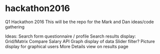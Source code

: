# hackathon2016
Q1 Hackathon 2016
This will be the repo for the Mark and Dan ideas/code gathering

Ideas: 
Search form questionnaire / profile
Search results display: 
Grid/Matrix 
Compare
Salary API
Graph display of data
Slider filter?
Picture display for graphical users
More Details view on results page
